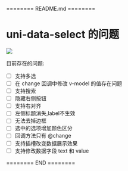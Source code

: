 ======== README.md ========

# uni-data-select 的问题

![](https://yuhepicgo.oss-cn-beijing.aliyuncs.com/20250627143825154.png)

目前存在的问题:

- [ ] 支持多选
- [ ] 在 change 回调中修改 v-model 的值存在问题
- [ ] 支持搜索
- [ ] 隐藏右侧按钮
- [ ] 支持右对齐
- [ ] 左侧标题消失,label不生效
- [ ] 无法去掉边框
- [ ] 选中的选项增加颜色区分
- [ ] 回调方法只有 @change
- [ ] 支持插槽改变数据展示效果
- [ ] 支持修改数据字段 text 和 value

======== END ========
